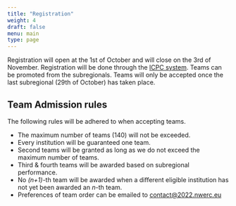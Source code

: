 ```yaml
---
title: "Registration"
weight: 4
draft: false
menu: main
type: page
---
```



Registration will open at the 1st of October and will close on the 3rd of November. Registration will be done through
the [ICPC system](https://icpc.global/regionals/finder/northwestern-europe-2022).
Teams can be promoted from the subregionals.
Teams will only be accepted once the last subregional (29th of October) has taken place.

## Team Admission rules

The following rules will be adhered to when accepting teams.

* The maximum number of teams (140) will not be exceeded.
* Every institution will be guaranteed one team.
* Second teams will be granted as long as we do not exceed the maximum number of teams.
* Third & fourth teams will be awarded based on subregional performance.
* No *(n+1)*-th team will be awarded when a different eligible institution has not yet been awarded an *n*-th team.
* Preferences of team order can be emailed to contact@2022.nwerc.eu
